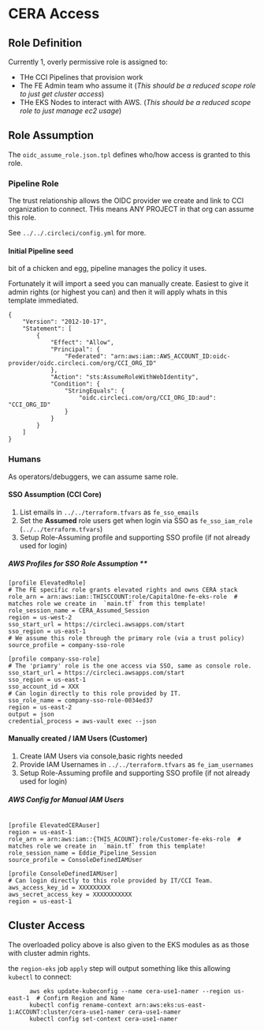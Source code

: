 # CERA Access

## Role Definition

Currently 1, overly permissive role is assigned to:
- THe CCI Pipelines that provision work
- The FE Admin team who assume it (_This should be a reduced scope role to just get cluster access_)
- THe EKS Nodes to interact with AWS. (_This should be a reduced scope role to just manage ec2 usage_)


## Role Assumption

The `oidc_assume_role.json.tpl` defines who/how access is granted to this role.

### Pipeline Role 

The trust relationship allows the OIDC provider we create and link to CCI organization to connect.  THis means ANY PROJECT in that org can assume this role.

See `../../.circleci/config.yml` for more.


#### Initial Pipeline seed
bit of a chicken and egg, pipeline manages the policy it uses.  

Fortunately it will import a seed you can manually create.  Easiest to give it admin rights (or highest you can) and then it will apply whats in this template immediated.

```
{
    "Version": "2012-10-17",
    "Statement": [
        {
            "Effect": "Allow",
            "Principal": {
                "Federated": "arn:aws:iam::AWS_ACCOUNT_ID:oidc-provider/oidc.circleci.com/org/CCI_ORG_ID"
            },
            "Action": "sts:AssumeRoleWithWebIdentity",
            "Condition": {
                "StringEquals": {
                    "oidc.circleci.com/org/CCI_ORG_ID:aud": "CCI_ORG_ID"
                }
            }
        }
    ]
}
```



### Humans

As operators/debuggers, we can assume same role.  


#### SSO Assumption (CCI Core)

1) List emails in `../../terraform.tfvars` as `fe_sso_emails`
2) Set the **Assumed** role users get when login via SSO as `fe_sso_iam_role` (`../../terraform.tfvars`)
3) Setup Role-Assuming profile and supporting SSO profile (if not already used for login)

##### AWS Profiles for SSO Role Assumption **

```
[profile ElevatedRole]
# The FE specific role grants elevated rights and owns CERA stack
role_arn = arn:aws:iam::THISCCOUNT:role/CapitalOne-fe-eks-role  # matches role we create in  `main.tf` from this template!
role_session_name = CERA_Assumed_Session
region = us-west-2
sso_start_url = https://circleci.awsapps.com/start
sso_region = us-east-1
# We assume this role through the primary role (via a trust policy)
source_profile = company-sso-role

[profile company-sso-role]
# The 'priamry' role is the one access via SSO, same as console role.
sso_start_url = https://circleci.awsapps.com/start
sso_region = us-east-1
sso_account_id = XXX
# Can login directly to this role provided by IT.
sso_role_name = company-sso-role-0034ed37
region = us-east-2
output = json
credential_process = aws-vault exec --json
```



#### Manually created / IAM Users (Customer)


1) Create IAM Users via console,basic rights needed
2) Provide IAM Usernames in `../../terraform.tfvars` as `fe_iam_usernames`
3) Setup Role-Assuming profile and supporting SSO profile (if not already used for login)

##### AWS Config for Manual IAM Users

```

[profile ElevatedCERAuser]
region = us-east-1
role_arn = arn:aws:iam::{THIS_ACOUNT}:role/Customer-fe-eks-role  # matches role we create in  `main.tf` from this template!
role_session_name = Eddie_Pipeline_Session
source_profile = ConsoleDefinedIAMUser

[profile ConsoleDefinedIAMUser]
# Can login directly to this role provided by IT/CCI Team.
aws_access_key_id = XXXXXXXXX
aws_secret_access_key = XXXXXXXXXXX
region = us-east-1
```



## Cluster Access

The overloaded policy above is also given to the EKS modules as as those with cluster admin rights.

the `region-eks` job `apply` step will output something like this allowing `kubectl` to connect:

```
      aws eks update-kubeconfig --name cera-use1-namer --region us-east-1  # Confirm Region and Name
      kubectl config rename-context arn:aws:eks:us-east-1:ACCOUNT:cluster/cera-use1-namer cera-use1-namer
      kubectl config set-context cera-use1-namer
```